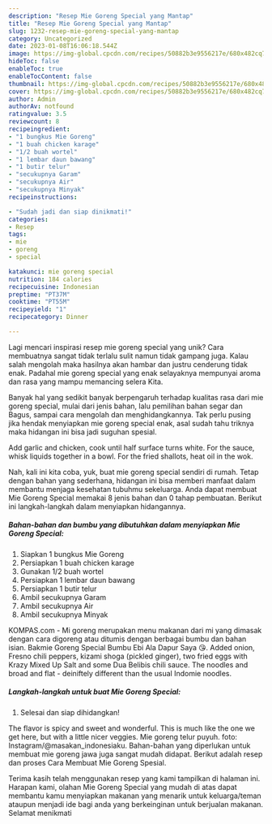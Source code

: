 ```yaml
---
description: "Resep Mie Goreng Special yang Mantap"
title: "Resep Mie Goreng Special yang Mantap"
slug: 1232-resep-mie-goreng-special-yang-mantap
category: Uncategorized
date: 2023-01-08T16:06:18.544Z
image: https://img-global.cpcdn.com/recipes/50882b3e9556217e/680x482cq70/mie-goreng-special-foto-resep-utama.jpg
hideToc: false
enableToc: true
enableTocContent: false
thumbnail: https://img-global.cpcdn.com/recipes/50882b3e9556217e/680x482cq70/mie-goreng-special-foto-resep-utama.jpg
cover: https://img-global.cpcdn.com/recipes/50882b3e9556217e/680x482cq70/mie-goreng-special-foto-resep-utama.jpg
author: Admin
authorAv: notfound
ratingvalue: 3.5
reviewcount: 8
recipeingredient:
- "1 bungkus Mie Goreng"
- "1 buah chicken karage"
- "1/2 buah wortel"
- "1 lembar daun bawang"
- "1 butir telur"
- "secukupnya Garam"
- "secukupnya Air"
- "secukupnya Minyak"
recipeinstructions:

- "Sudah jadi dan siap dinikmati!"
categories:
- Resep
tags:
- mie
- goreng
- special

katakunci: mie goreng special 
nutrition: 184 calories
recipecuisine: Indonesian
preptime: "PT37M"
cooktime: "PT55M"
recipeyield: "1"
recipecategory: Dinner

---
```





Lagi mencari inspirasi resep mie goreng special yang unik? Cara membuatnya sangat tidak terlalu sulit namun tidak gampang juga. Kalau salah mengolah maka hasilnya akan hambar dan justru cenderung tidak enak. Padahal mie goreng special yang enak selayaknya mempunyai aroma dan rasa yang mampu memancing selera Kita.





Banyak hal yang sedikit banyak berpengaruh terhadap kualitas rasa dari mie goreng special, mulai dari jenis bahan, lalu pemilihan bahan segar dan Bagus, sampai cara mengolah dan menghidangkannya. Tak perlu pusing jika hendak menyiapkan mie goreng special enak,      asal sudah tahu triknya maka hidangan ini bisa jadi suguhan spesial.














Add garlic and chicken, cook until half surface turns white. For the sauce, whisk liquids together in a bowl. For the fried shallots, heat oil in the wok.






Nah, kali ini kita coba, yuk, buat mie goreng special sendiri di rumah. Tetap dengan bahan yang sederhana, hidangan ini bisa memberi manfaat dalam membantu menjaga kesehatan tubuhmu sekeluarga. Anda dapat membuat Mie Goreng Special memakai 8 jenis bahan dan 0 tahap pembuatan. Berikut ini langkah-langkah dalam menyiapkan hidangannya.

<!--inarticleads1-->

##### Bahan-bahan dan bumbu yang dibutuhkan dalam menyiapkan Mie Goreng Special:

1. Siapkan 1 bungkus Mie Goreng
1. Persiapkan 1 buah chicken karage
1. Gunakan 1/2 buah wortel
1. Persiapkan 1 lembar daun bawang
1. Persiapkan 1 butir telur
1. Ambil secukupnya Garam
1. Ambil secukupnya Air
1. Ambil secukupnya Minyak


KOMPAS.com - Mi goreng merupakan menu makanan dari mi yang dimasak dengan cara digoreng atau ditumis dengan berbagai bumbu dan bahan isian. Bakmie Goreng Special Bumbu Ebi Ala Dapur Saya 😘. Added onion, Fresno chili peppers, kizami shoga (pickled ginger), two fried eggs with Krazy Mixed Up Salt and some Dua Belibis chili sauce. The noodles and broad and flat - deiniftely different than the usual Indomie noodles. 

<!--inarticleads2-->

##### Langkah-langkah untuk buat Mie Goreng Special:


1. Selesai dan siap dihidangkan!

The flavor is spicy and sweet and wonderful. This is much like the one we get here, but with a little nicer veggies. Mie goreng telur puyuh. foto: Instagram/@masakan_indonesiaku. Bahan-bahan yang diperlukan untuk membuat mie goreng jawa juga sangat mudah didapat. Berikut adalah resep dan proses Cara Membuat Mie Goreng Spesial. 

Terima kasih telah menggunakan resep yang kami tampilkan di halaman ini. Harapan kami, olahan Mie Goreng Special yang mudah di atas dapat membantu kamu menyiapkan makanan yang menarik untuk keluarga/teman ataupun menjadi ide bagi anda yang berkeinginan untuk berjualan makanan. Selamat menikmati
